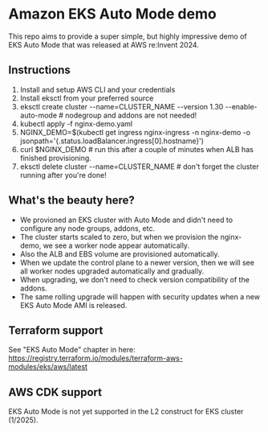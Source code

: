 # Amazon EKS Auto Mode demo

This repo aims to provide a super simple, but highly impressive demo of EKS Auto Mode that was released at AWS re:Invent 2024.

## Instructions

1. Install and setup AWS CLI and your credentials
2. Install eksctl from your preferred source
3. eksctl create cluster --name=CLUSTER_NAME --version 1.30 --enable-auto-mode # nodegroup and addons are not needed!
4. kubectl apply -f nginx-demo.yaml
5. NGINX_DEMO=$(kubectl get ingress nginx-ingress -n nginx-demo -o jsonpath='{.status.loadBalancer.ingress[0].hostname}')
6. curl $NGINX_DEMO # run this after a couple of minutes when ALB has finished provisioning.
7. eksctl delete cluster --name=CLUSTER_NAME # don't forget the cluster running after you're done!

## What's the beauty here?

- We provioned an EKS cluster with Auto Mode and didn't need to configure any node groups, addons, etc.
- The cluster starts scaled to zero, but when we provision the nginx-demo, we see a worker node appear automatically.
- Also the ALB and EBS volume are provisioned automatically.
- When we update the control plane to a newer version, then we will see all worker nodes upgraded automatically and gradually.
- When upgrading, we don't need to check version compatibility of the addons.
- The same rolling upgrade will happen with security updates when a new EKS Auto Mode AMI is released.

## Terraform support

See "EKS Auto Mode" chapter in here: https://registry.terraform.io/modules/terraform-aws-modules/eks/aws/latest

## AWS CDK support

EKS Auto Mode is not yet supported in the L2 construct for EKS cluster (1/2025).